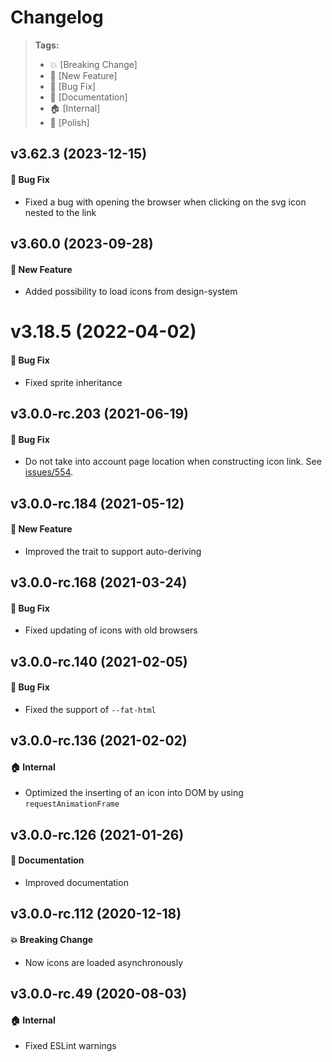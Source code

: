 Changelog
=========

> **Tags:**
> - :boom:       [Breaking Change]
> - :rocket:     [New Feature]
> - :bug:        [Bug Fix]
> - :memo:       [Documentation]
> - :house:      [Internal]
> - :nail_care:  [Polish]

## v3.62.3 (2023-12-15)

#### :bug: Bug Fix

* Fixed a bug with opening the browser when clicking on the svg icon nested to the link

## v3.60.0 (2023-09-28)

#### :rocket: New Feature

* Added possibility to load icons from design-system

# v3.18.5 (2022-04-02)

#### :bug: Bug Fix

* Fixed sprite inheritance

## v3.0.0-rc.203 (2021-06-19)

#### :bug: Bug Fix

* Do not take into account page location when constructing icon link.
  See [issues/554](https://github.com/V4Fire/Client/issues/554).

## v3.0.0-rc.184 (2021-05-12)

#### :rocket: New Feature

* Improved the trait to support auto-deriving

## v3.0.0-rc.168 (2021-03-24)

#### :bug: Bug Fix

* Fixed updating of icons with old browsers

## v3.0.0-rc.140 (2021-02-05)

#### :bug: Bug Fix

* Fixed the support of `--fat-html`

## v3.0.0-rc.136 (2021-02-02)

#### :house: Internal

* Optimized the inserting of an icon into DOM by using `requestAnimationFrame`

## v3.0.0-rc.126 (2021-01-26)

#### :memo: Documentation

* Improved documentation

## v3.0.0-rc.112 (2020-12-18)

#### :boom: Breaking Change

* Now icons are loaded asynchronously

## v3.0.0-rc.49 (2020-08-03)

#### :house: Internal

* Fixed ESLint warnings
